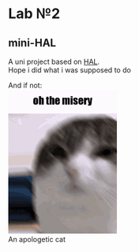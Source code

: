 # Lab №2

## mini-HAL
A uni project based on [HAL](https://github.com/arduino/ArduinoCore-avr/blob/master/cores/arduino/wiring_digital.c).<br>
Hope i did what i was supposed to do


And if not: <br>
![Cat](/pics/cat_cat.gif) <br>
An apologetic cat